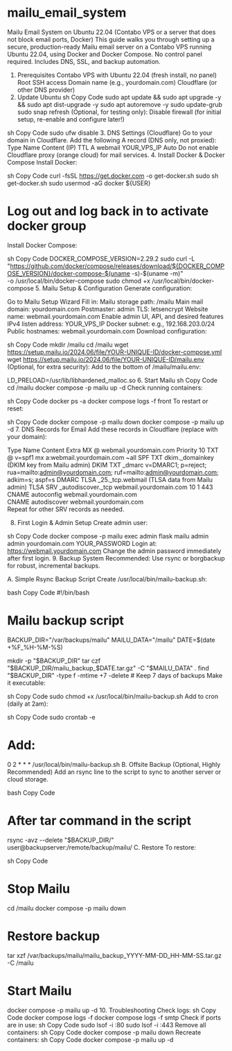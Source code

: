 # mailu_email_system

Mailu Email System on Ubuntu 22.04 (Contabo VPS or a server that does not block email ports, Docker)
This guide walks you through setting up a secure, production-ready Mailu email server on a Contabo VPS running Ubuntu 22.04, using Docker and Docker Compose.
No control panel required.
Includes DNS, SSL, and backup automation.

1. Prerequisites
Contabo VPS with Ubuntu 22.04 (fresh install, no panel)
Root SSH access
Domain name (e.g., yourdomain.com)
Cloudflare (or other DNS provider)
2. Update Ubuntu
sh
Copy Code
sudo apt update && sudo apt upgrade -y && sudo apt dist-upgrade -y
sudo apt autoremove -y
sudo update-grub
sudo snap refresh
(Optional, for testing only):
Disable firewall (for initial setup, re-enable and configure later!)

sh
Copy Code
sudo ufw disable
3. DNS Settings (Cloudflare)
Go to your domain in Cloudflare.
Add the following A record (DNS only, not proxied):
Type	Name	Content (IP)	TTL
A	webmail	YOUR_VPS_IP	Auto
Do not enable Cloudflare proxy (orange cloud) for mail services.
4. Install Docker & Docker Compose
Install Docker:

sh
Copy Code
curl -fsSL https://get.docker.com -o get-docker.sh
sudo sh get-docker.sh
sudo usermod -aG docker ${USER}
# Log out and log back in to activate docker group
Install Docker Compose:

sh
Copy Code
DOCKER_COMPOSE_VERSION=2.29.2
sudo curl -L "https://github.com/docker/compose/releases/download/${DOCKER_COMPOSE_VERSION}/docker-compose-$(uname -s)-$(uname -m)" \
  -o /usr/local/bin/docker-compose
sudo chmod +x /usr/local/bin/docker-compose
5. Mailu Setup & Configuration
Generate configuration:

Go to Mailu Setup Wizard
Fill in:
Mailu storage path: /mailu
Main mail domain: yourdomain.com
Postmaster: admin
TLS: letsencrypt
Website name: webmail.yourdomain.com
Enable admin UI, API, and desired features
IPv4 listen address: YOUR_VPS_IP
Docker subnet: e.g., 192.168.203.0/24
Public hostnames: webmail.yourdomain.com
Download configuration:

sh
Copy Code
mkdir /mailu
cd /mailu
wget https://setup.mailu.io/2024.06/file/YOUR-UNIQUE-ID/docker-compose.yml
wget https://setup.mailu.io/2024.06/file/YOUR-UNIQUE-ID/mailu.env
(Optional, for extra security):
Add to the bottom of /mailu/mailu.env:

LD_PRELOAD=/usr/lib/libhardened_malloc.so
6. Start Mailu
sh
Copy Code
cd /mailu
docker compose -p mailu up -d
Check running containers:

sh
Copy Code
docker ps -a
docker compose logs -f front
To restart or reset:

sh
Copy Code
docker compose -p mailu down
docker compose -p mailu up -d
7. DNS Records for Email
Add these records in Cloudflare (replace with your domain):

Type	Name	Content	Extra
MX	@	webmail.yourdomain.com	Priority 10
TXT	@	v=spf1 mx a:webmail.yourdomain.com ~all	SPF
TXT	dkim._domainkey	(DKIM key from Mailu admin)	DKIM
TXT	_dmarc	v=DMARC1; p=reject; rua=mailto:admin@yourdomain.com; ruf=mailto:admin@yourdomain.com; adkim=s; aspf=s	DMARC
TLSA	_25._tcp.webmail	(TLSA data from Mailu admin)	TLSA
SRV	_autodiscover._tcp	webmail.yourdomain.com	10 1 443
CNAME	autoconfig	webmail.yourdomain.com	
CNAME	autodiscover	webmail.yourdomain.com	
Repeat for other SRV records as needed.

8. First Login & Admin Setup
Create admin user:

sh
Copy Code
docker compose -p mailu exec admin flask mailu admin admin yourdomain.com YOUR_PASSWORD
Login at: https://webmail.yourdomain.com
Change the admin password immediately after first login.
9. Backup System
Recommended: Use rsync or borgbackup for robust, incremental backups.

A. Simple Rsync Backup Script
Create /usr/local/bin/mailu-backup.sh:

bash
Copy Code
#!/bin/bash
# Mailu backup script

BACKUP_DIR="/var/backups/mailu"
MAILU_DATA="/mailu"
DATE=$(date +%F_%H-%M-%S)

mkdir -p "$BACKUP_DIR"
tar czf "$BACKUP_DIR/mailu_backup_$DATE.tar.gz" -C "$MAILU_DATA" .
find "$BACKUP_DIR" -type f -mtime +7 -delete  # Keep 7 days of backups
Make it executable:

sh
Copy Code
sudo chmod +x /usr/local/bin/mailu-backup.sh
Add to cron (daily at 2am):

sh
Copy Code
sudo crontab -e
# Add:
0 2 * * * /usr/local/bin/mailu-backup.sh
B. Offsite Backup (Optional, Highly Recommended)
Add an rsync line to the script to sync to another server or cloud storage.

bash
Copy Code
# After tar command in the script
rsync -avz --delete "$BACKUP_DIR/" user@backupserver:/remote/backup/mailu/
C. Restore
To restore:

sh
Copy Code
# Stop Mailu
cd /mailu
docker compose -p mailu down

# Restore backup
tar xzf /var/backups/mailu/mailu_backup_YYYY-MM-DD_HH-MM-SS.tar.gz -C /mailu

# Start Mailu
docker compose -p mailu up -d
10. Troubleshooting
Check logs:
sh
Copy Code
docker compose logs -f
docker compose logs -f smtp
Check if ports are in use:
sh
Copy Code
sudo lsof -i :80
sudo lsof -i :443
Remove all containers:
sh
Copy Code
docker compose -p mailu down
Recreate containers:
sh
Copy Code
docker compose -p mailu up -d
